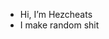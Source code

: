 - Hi, I’m Hezcheats
- I make random shit


<!---
Hezcheats/Hezcheats is a ✨ special ✨ repository because its `README.md` (this file) appears on your GitHub profile.
You can click the Preview link to take a look at your changes.
--->
